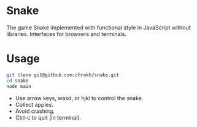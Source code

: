 # Snake

The game Snake implemented with functional style in JavaScript without libraries. Interfaces for browsers and terminals.


# Usage

```bash
git clone git@github.com:chrokh/snake.git
cd snake
node main
```

- Use arrow keys, wasd, or hjkl to control the snake.
- Collect apples.
- Avoid crashing.
- Ctrl-c to quit (in terminal).
